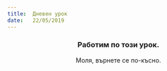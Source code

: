 ```yaml
---
title:  Дневен урок
date:   22/05/2019
---
```


### <center>Работим по този урок.</center>
<center>Моля, върнете се по-късно.</center>